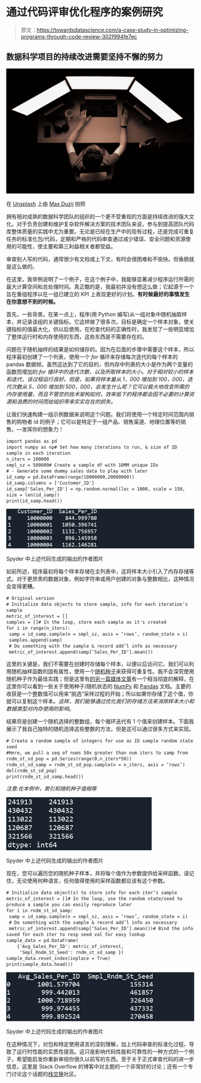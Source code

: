 # 通过代码评审优化程序的案例研究

> 原文：<https://towardsdatascience.com/a-case-study-in-optimizing-programs-through-code-review-302f994fe7ec>

## 数据科学项目的持续改进需要坚持不懈的努力

![](img/42c9ebb9a6e5fd622ed501b279a647d8.png)

在 [Unsplash](https://unsplash.com?utm_source=medium&utm_medium=referral) 上由 [Max Duzij](https://unsplash.com/@max_duz?utm_source=medium&utm_medium=referral) 拍照

拥有相对成熟的数据科学团队的组织的一个更不受重视的方面是持续改进的强大文化。对于负责创建和维护复杂软件解决方案的技术团队来说，参与到提高团队代码库整体质量的实践中尤为重要。无论是已经在生产中的现有过程，还是完成可重复任务的标准化包/代码，定期和严格的代码审查通过减少错误、安全问题和资源使用的可能性，使主要和第三利益相关者都受益。

审查别人写的代码，通常很少有文档或上下文，有时会很困难和不愉快。但香肠就是这么做的。

在这里，我举例说明了一个例子，在这个例子中，我能够显著减少程序运行所需的最大计算空间和总处理时间。真正酷的是，我最初并没有想这么做；它起源于一个旨在重组程序以在一组已建立的 KPI 上表现更好的计划。**有时候最好的事情发生在你意想不到的时候。**

首先，一些背景。在某一点上，程序(用 Python 编写)从一组对象中随机抽取样本，并记录该组的关键指标。它这样做了很多次。目标是确定一个样本对象，使关键指标的值最大化，供以后使用。在检查代码的正确性时，我发现了一些明显增加了整体运行时和内存使用的东西，这些东西是不需要存在的。

问题在于随机抽样的结果是如何储存的。因为在后面的步骤中需要这个样本，所以程序最初创建了一个列表，使用一个 *for* 循环来存储每次迭代的每个样本的 pandas 数据帧。虽然这达到了它的目的，但内存中列表的大小是作为两个变量的函数而增加的:*for 循环中的迭代次数，以及所取样本的大小。对于相对较小的样本和迭代，该过程运行良好。但是，如果将样本量从 1，000 增加到 100，000，迭代次数从 5，000 增加到 500，000，会发生什么呢？它可以极大地改变所需的内存使用量，而且不管您的技术架构如何，效率低下的程序都会因不必要的计算资源和浪费的时间而给组织带来实实在在的损失。*

让我们快速构建一组示例数据来说明这个问题。我们将使用一个特定时间范围内销售的购物者 id 的例子；它可以是特定于一组产品、销售渠道、地理位置等的销售。—发挥你的想象力！

```
import pandas as pd
import numpy as np# Set how many iterations to run, & size of ID sample in each iteration
n_iters = 100000
smpl_sz = 500000# Create a sample df with 10MM unique IDs
# - Generate some dummy sales data to play with later
id_samp = pd.DataFrame(range(10000000,20000000))
id_samp.columns = ['Customer_ID']
id_samp['Sales_Per_ID'] = np.random.normal(loc = 1000, scale = 150, size = len(id_samp))
print(id_samp.head())
```

![](img/28aa54e25141d401acd32f414df22bbf.png)

Spyder 中上述代码生成的输出的作者图片

如前所述，程序最初将每个样本存储在主列表中，这将样本大小引入了内存存储等式。对于更昂贵的数据对象，例如字符串或用户创建的对象与整数相比，这种情况会变得更糟。

```
# Original version
# Initialize data objects to store sample, info for each iteration’s sample
metric_of_interest = []
samples = []# In the loop, store each sample as it's created
for i in range(n_iters):
 samp = id_samp.sample(n = smpl_sz, axis = ‘rows’, random_state = i)
 samples.append(samp)
 # Do something with the sample & record add’l info as necessary
 metric_of_interest.append(samp[‘Sales_Per_ID’].mean())
```

这里的关键是，我们不需要在创建时存储每个样本，以便以后访问它。我们可以利用随机抽样函数的固有属性，使用一个[随机种子](https://en.wikipedia.org/wiki/Random_seed)来获得可重复性。我不会深究使用随机种子作为最佳实践；但是这里有[的另一篇媒体文章](/how-to-use-random-seeds-effectively-54a4cd855a79)有一个相当彻底的解释，在这里你可以看到一些关于使用种子/随机状态的 [NumPy](https://numpy.org/doc/stable/reference/random/generator.html) 和 [Pandas](https://pandas.pydata.org/docs/reference/api/pandas.DataFrame.sample.html) 文档。主要的收获是一个整数值可以用来“挑选”采样过程的开始；所以如果你存储了这个值，你就可以复制这个样本。*这样，我们能够通过优化我们的存储方法来消除样本大小和数据类型对内存使用的影响*。

结果将是创建一个随机选择的整数组，每个循环迭代有 1 个值来创建样本。下面我展示了我自己独特的随机选择这些整数的方法，但是这可以通过很多方式来实现。

```
# Create a random sample of integers for use as ID sample random state seed
#Here, we pull a seq of nums 50x greater than num iters to samp from
rndm_st_sd_pop = pd.Series(range(0,n_iters*50))
rndm_st_sd_samp = rndm_st_sd_pop.sample(n = n_iters, axis = ‘rows’)
del(rndm_st_sd_pop)
print(rndm_st_sd_samp.head())
```

*注意:在本例中，索引和随机种子值相等*

![](img/ade97c3da0da8e58b84dae3053287f6e.png)

Spyder 中上述代码生成的输出的作者图片

现在，您可以遍历您的随机种子样本，并将每个值作为参数提供给采样函数。请记住，无论使用何种语言，任何值得使用的采样函数都应该有这个参数。

```
# Initialize data object(s) to store info for each iter’s sample
metric_of_interest = []# In the loop, use the random state/seed to produce a sample you can easily reproduce later
for i in rndm_st_sd_samp:
 samp = id_samp.sample(n = smpl_sz, axis = ‘rows’, random_state = i)
 # Do something with the sample & record add’l info as necessary
 metric_of_interest.append(samp[‘Sales_Per_ID’].mean())# Bind the info saved for each iter to resp seed val for easy lookup
sample_data = pd.DataFrame(
    {'Avg_Sales_Per_ID': metric_of_interest,
     'Smpl_Rndm_St_Seed': rndm_st_sd_samp })
sample_data.reset_index(inplace = True)
print(sample_data.head())
```

![](img/3791f079e029ff53ef53310de745f9b2.png)

Spyder 中上述代码生成的输出的作者图片

在这种情况下，对包和特定使用语言的深刻理解，加上代码审查的标准化过程，导致了运行时性能的实质性提高。这只是影响代码性能和可靠性的一种方式的一个例子，希望能启发你重新审视你很久以前写的东西。至于关于正式审查代码的进一步信息，这里是 Stack Overflow 的博客中对主题的一个非常好的讨论；还有一个专门讨论这个话题的[栈交换](https://codereview.stackexchange.com/)社区。